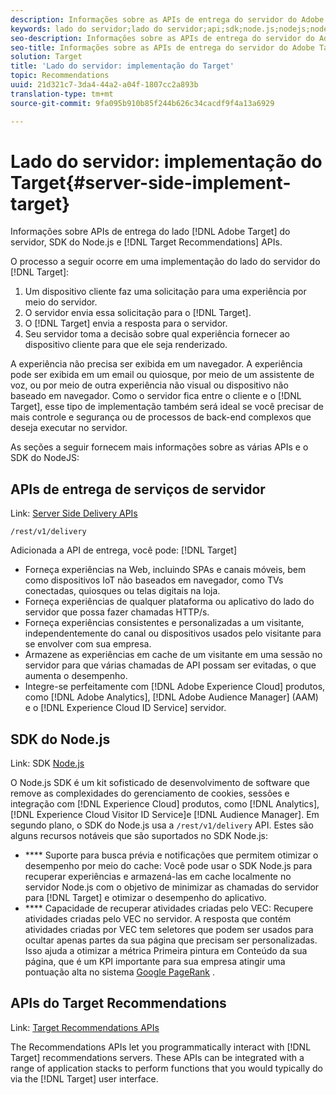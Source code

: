 ```yaml
---
description: Informações sobre as APIs de entrega do servidor do Adobe Target, o SDK do Node.js e as APIs do Recommendations do Target.
keywords: lado do servidor;lado do servidor;api;sdk;node.js;nodejs;node js;Recomendações api;api:apis
seo-description: Informações sobre as APIs de entrega do servidor do Adobe Target, o SDK do Node.js e as APIs do Recommendations do Target.
seo-title: Informações sobre as APIs de entrega do servidor do Adobe Target, o SDK do Node.js e as APIs do Recommendations do Target.
solution: Target
title: 'Lado do servidor: implementação do Target'
topic: Recommendations
uuid: 21d321c7-3da4-44a2-a04f-1807cc2a893b
translation-type: tm+mt
source-git-commit: 9fa095b910b85f244b626c34cacdf9f4a13a6929

---
```



# Lado do servidor: implementação do Target{#server-side-implement-target}

Informações sobre APIs de entrega do lado [!DNL Adobe Target] do servidor, SDK do Node.js e [!DNL Target Recommendations] APIs.

O processo a seguir ocorre em uma implementação do lado do servidor do [!DNL Target]:

1. Um dispositivo cliente faz uma solicitação para uma experiência por meio do servidor.
1. O servidor envia essa solicitação para o [!DNL Target].
1. O [!DNL Target] envia a resposta para o servidor.
1. Seu servidor toma a decisão sobre qual experiência fornecer ao dispositivo cliente para que ele seja renderizado.

A experiência não precisa ser exibida em um navegador. A experiência pode ser exibida em um email ou quiosque, por meio de um assistente de voz, ou por meio de outra experiência não visual ou dispositivo não baseado em navegador. Como o servidor fica entre o cliente e o [!DNL Target], esse tipo de implementação também será ideal se você precisar de mais controle e segurança ou de processos de back-end complexos que deseja executar no servidor.

As seções a seguir fornecem mais informações sobre as várias APIs e o SDK do NodeJS:

## APIs de entrega de serviços de servidor

Link: [Server Side Delivery APIs](https://developers.adobetarget.com/api/delivery-api/)

`/rest/v1/delivery`

Adicionada a API de entrega, você pode: [!DNL Target]

* Forneça experiências na Web, incluindo SPAs e canais móveis, bem como dispositivos IoT não baseados em navegador, como TVs conectadas, quiosques ou telas digitais na loja.
* Forneça experiências de qualquer plataforma ou aplicativo do lado do servidor que possa fazer chamadas HTTP/s.
* Forneça experiências consistentes e personalizadas a um visitante, independentemente do canal ou dispositivos usados pelo visitante para se envolver com sua empresa.
* Armazene as experiências em cache de um visitante em uma sessão no servidor para que várias chamadas de API possam ser evitadas, o que aumenta o desempenho.
* Integre-se perfeitamente com [!DNL Adobe Experience Cloud] produtos, como [!DNL Adobe Analytics], [!DNL Adobe Audience Manager] (AAM) e o [!DNL Experience Cloud ID Service] servidor.

## SDK do Node.js

Link: SDK [Node.js](https://github.com/adobe/target-nodejs-sdk)

O Node.js SDK é um kit sofisticado de desenvolvimento de software que remove as complexidades do gerenciamento de cookies, sessões e integração com [!DNL Experience Cloud] produtos, como [!DNL Analytics], [!DNL Experience Cloud Visitor ID Service]e [!DNL Audience Manager]. Em segundo plano, o SDK do Node.js usa a `/rest/v1/delivery` API. Estes são alguns recursos notáveis que são suportados no SDK Node.js:

* **** Suporte para busca prévia e notificações que permitem otimizar o desempenho por meio do cache: Você pode usar o SDK Node.js para recuperar experiências e armazená-las em cache localmente no servidor Node.js com o objetivo de minimizar as chamadas do servidor para [!DNL Target] e otimizar o desempenho do aplicativo.
* **** Capacidade de recuperar atividades criadas pelo VEC: Recupere atividades criadas pelo VEC no servidor. A resposta que contém atividades criadas por VEC tem seletores que podem ser usados para ocultar apenas partes da sua página que precisam ser personalizadas. Isso ajuda a otimizar a métrica [](https://developers.google.com/web/fundamentals/performance/user-centric-performance-metrics.html)Primeira pintura em Conteúdo da sua página, que é um KPI importante para sua empresa atingir uma pontuação alta no sistema [Google PageRank](https://en.wikipedia.org/wiki/PageRank) .

## APIs do Target Recommendations

Link: [Target Recommendations APIs](https://developers.adobetarget.com/api/recommendations)

The Recommendations APIs let you programmatically interact with [!DNL Target] recommendations servers. These APIs can be integrated with a range of application stacks to perform functions that you would typically do via the [!DNL Target] user interface.
